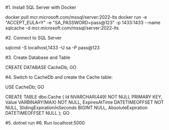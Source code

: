 #1. Install SQL Server with Docker

docker pull mcr.microsoft.com/mssql/server:2022-lts
docker run -e "ACCEPT_EULA=Y" -e "SA_PASSWORD=pass@123" -p 1433:1433 --name sqlcache -d mcr.microsoft.com/mssql/server:2022-lts

#2. Connect to SQL Server

sqlcmd -S localhost,1433 -U sa -P pass@123

#3. Create Database and Table

CREATE DATABASE CacheDb;
GO

#4. Switch to CacheDb and create the Cache table:

USE CacheDb;
GO

CREATE TABLE dbo.Cache (
    Id NVARCHAR(449) NOT NULL PRIMARY KEY,
    Value VARBINARY(MAX) NOT NULL,
    ExpiresAtTime DATETIMEOFFSET NOT NULL,
    SlidingExpirationInSeconds BIGINT NULL,
    AbsoluteExpiration DATETIMEOFFSET NULL
);
GO

#5. dotnet run
#6. Run localhost:5000